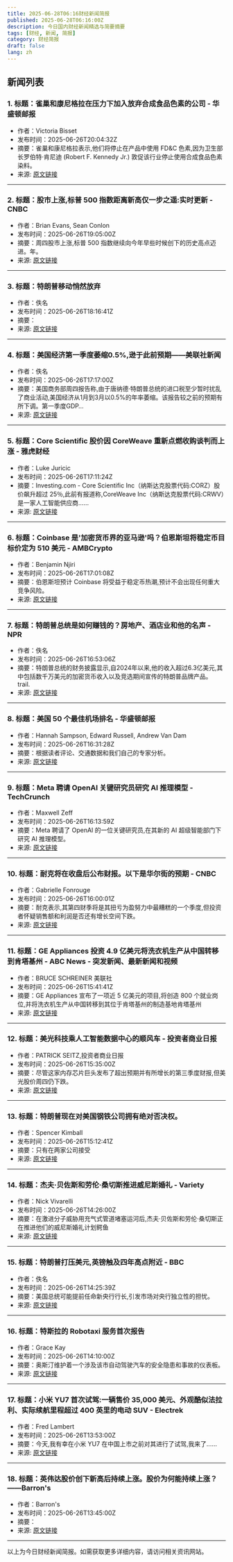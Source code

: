 ```yaml
---
title: 2025-06-28T06:16财经新闻简报
published: 2025-06-28T06:16:00Z
description: 今日国内财经新闻精选与简要摘要
tags: [财经, 新闻, 简报]
category: 财经简报
draft: false
lang: zh
---
```


## 新闻列表

### 1. 标题：雀巢和康尼格拉在压力下加入放弃合成食品色素的公司 - 华盛顿邮报
- 作者：Victoria Bisset
- 发布时间：2025-06-26T20:04:32Z
- 摘要：雀巢和康尼格拉表示,他们将停止在产品中使用 FD&amp;C 色素,因为卫生部长罗伯特·肯尼迪 (Robert F. Kennedy Jr.) 敦促该行业停止使用合成食品色素染料。
- 来源: [原文链接](https://www.washingtonpost.com/business/2025/06/26/nestle-artificial-food-dyes-conagra/)

---

### 2. 标题：股市上涨,标普 500 指数距离新高仅一步之遥:实时更新 - CNBC
- 作者：Brian Evans, Sean Conlon
- 发布时间：2025-06-26T19:05:00Z
- 摘要：周四股市上涨,标普 500 指数继续向今年早些时候创下的历史高点迈进。年。
- 来源: [原文链接](https://www.cnbc.com/2025/06/25/stock-market-today-live-updates.html)

---

### 3. 标题：特朗普移动悄然放弃
- 作者：佚名
- 发布时间：2025-06-26T18:16:41Z
- 摘要：
- 来源: [原文链接](https://www.ft.com/content/ae04241d-475e-429c-aa70-d619faaf8414)

---

### 4. 标题：美国经济第一季度萎缩0.5%,逊于此前预期——美联社新闻
- 作者：佚名
- 发布时间：2025-06-26T17:17:00Z
- 摘要：美国商务部周四报告称,由于唐纳德·特朗普总统的进口税至少暂时扰乱了商业活动,美国经济从1月到3月以0.5%的年率萎缩。该报告较之前的预期有所下调。第一季度GDP…
- 来源: [原文链接](https://apnews.com/article/economy-tariffs-trump-gdp-shrink-86d1f15e66c646ac4ce88ffc0a956942)

---

### 5. 标题：Core Scientific 股价因 CoreWeave 重新点燃收购谈判而上涨 - 雅虎财经
- 作者：Luke Juricic
- 发布时间：2025-06-26T17:11:24Z
- 摘要：Investing.com - Core Scientific Inc（纳斯达克股票代码:CORZ）股价飙升超过 25％,此前有报道称,CoreWeave Inc（纳斯达克股票代码:CRWV）是一家人工智能供应商......
- 来源: [原文链接](https://finance.yahoo.com/news/core-scientific-shares-rally-coreweave-171124221.html)

---

### 6. 标题：Coinbase 是'加密货币界的亚马逊'吗？伯恩斯坦将稳定币目标价定为 510 美元 - AMBCrypto
- 作者：Benjamin Njiri
- 发布时间：2025-06-26T17:01:08Z
- 摘要：伯恩斯坦预计 Coinbase 将受益于稳定币热潮,预计不会出现任何重大竞争风险。
- 来源: [原文链接](https://ambcrypto.com/?p=505589)

---

### 7. 标题：特朗普总统是如何赚钱的？房地产、酒店业和他的名声 - NPR
- 作者：佚名
- 发布时间：2025-06-26T16:53:06Z
- 摘要：特朗普总统的财务披露显示,自2024年以来,他的收入超过6.3亿美元,其中包括数千万美元的加密货币收入以及竞选期间宣传的特朗普品牌产品。 trail.
- 来源: [原文链接](https://www.npr.org/2025/06/26/nx-s1-5446114/trump-wealth-business-crypto-brand)

---

### 8. 标题：美国 50 个最佳机场排名 - 华盛顿邮报
- 作者：Hannah Sampson, Edward Russell, Andrew Van Dam
- 发布时间：2025-06-26T16:31:28Z
- 摘要：根据读者评论、交通数据和我们自己的专家分析。
- 来源: [原文链接](https://www.washingtonpost.com/travel/interactive/2025/best-airports-us-ranking/)

---

### 9. 标题：Meta 聘请 OpenAI 关键研究员研究 AI 推理模型 - TechCrunch
- 作者：Maxwell Zeff
- 发布时间：2025-06-26T16:13:59Z
- 摘要：Meta 聘请了 OpenAI 的一位关键研究员,在其新的 AI 超级智能部门下研究 AI 推理模型。
- 来源: [原文链接](https://techcrunch.com/2025/06/26/meta-hires-key-openai-researcher-to-work-on-ai-reasoning-models/)

---

### 10. 标题：耐克将在收盘后公布财报。以下是华尔街的预期 - CNBC
- 作者：Gabrielle Fonrouge
- 发布时间：2025-06-26T16:00:01Z
- 摘要：耐克表示,其第四财季将是其扭亏为盈努力中最糟糕的一个季度,但投资者怀疑销售额和利润是否还有增长空间下跌。
- 来源: [原文链接](https://www.cnbc.com/2025/06/26/nike-nke-q4-2025-earnings.html)

---

### 11. 标题：GE Appliances 投资 4.9 亿美元将洗衣机生产从中国转移到肯塔基州 - ABC News - 突发新闻、最新新闻和视频
- 作者：BRUCE SCHREINER 美联社
- 发布时间：2025-06-26T15:41:41Z
- 摘要：GE Appliances 宣布了一项近 5 亿美元的项目,将创造 800 个就业岗位,并将洗衣机生产从中国转移到其位于肯塔基州的制造基地肯塔基州
- 来源: [原文链接](https://abcnews.go.com/Business/wireStory/ge-appliances-moves-washing-machine-production-china-kentucky-123235653)

---

### 12. 标题：美光科技乘人工智能数据中心的顺风车 - 投资者商业日报
- 作者：PATRICK SEITZ,投资者商业日报
- 发布时间：2025-06-26T15:35:00Z
- 摘要：尽管这家内存芯片巨头发布了超出预期并有所增长的第三季度财报,但美光股价周四仍下跌。
- 来源: [原文链接](https://www.investors.com/news/technology/micron-stock-fiscal-q3-beat-and-raise-report/)

---

### 13. 标题：特朗普现在对美国钢铁公司拥有绝对否决权。
- 作者：Spencer Kimball
- 发布时间：2025-06-26T15:12:41Z
- 摘要：只有在两家公司接受
- 来源: [原文链接](https://www.cnbc.com/2025/06/26/trump-golden-share-us-steel-nippon-merger.html)

---

### 14. 标题：杰夫·贝佐斯和劳伦·桑切斯推进威尼斯婚礼 - Variety
- 作者：Nick Vivarelli
- 发布时间：2025-06-26T14:26:00Z
- 摘要：在激进分子威胁用充气式管道堵塞运河后,杰夫·贝佐斯和劳伦·桑切斯正在推进他们的威尼斯婚礼计划鳄鱼
- 来源: [原文链接](https://variety.com/2025/digital/global/jeff-bezos-lauren-sanchez-venice-wedding-activists-1236441579/)

---

### 15. 标题：特朗普打压美元,英镑触及四年高点附近 - BBC
- 作者：佚名
- 发布时间：2025-06-26T14:25:39Z
- 摘要：美国总统可能提前任命新央行行长,引发市场对央行独立性的担忧。
- 来源: [原文链接](https://www.bbc.com/news/articles/cjrlyve8dq8o)

---

### 16. 标题：特斯拉的 Robotaxi 服务首次报告
- 作者：Grace Kay
- 发布时间：2025-06-26T14:10:00Z
- 摘要：奥斯汀维护着一个涉及该市自动驾驶汽车的安全隐患和事故的仪表板。
- 来源: [原文链接](https://www.businessinsider.com/austin-reported-tesla-robotaxi-safety-concern-2025-6)

---

### 17. 标题：小米 YU7 首次试驾:一辆售价 35,000 美元、外观酷似法拉利、实际续航里程超过 400 英里的电动 SUV - Electrek
- 作者：Fred Lambert
- 发布时间：2025-06-26T13:53:00Z
- 摘要：今天,我有幸在小米 YU7 在中国上市之前对其进行了试驾,我来了......
- 来源: [原文链接](http://electrek.co/2025/06/26/xiaomi-yu7-first-drive-electric-ferrari-suv-tech/)

---

### 18. 标题：英伟达股价创下新高后持续上涨。股价为何能持续上涨？——Barron&#39;s
- 作者：Barron&#39;s
- 发布时间：2025-06-26T13:45:00Z
- 摘要：
- 来源: [原文链接](https://www.barrons.com/articles/nvidia-stock-price-record-high-05343580)

---


以上为今日财经新闻简报。如需获取更多详细内容，请访问相关资讯网站。